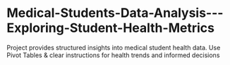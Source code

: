 # Medical-Students-Data-Analysis---Exploring-Student-Health-Metrics
Project provides structured insights into medical student health data. Use Pivot Tables &amp; clear instructions for health trends and informed decisions
